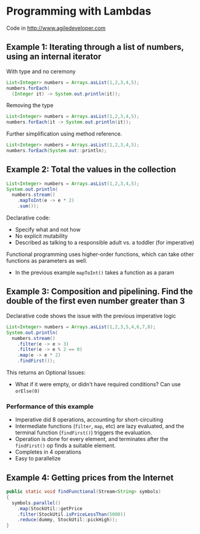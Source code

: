 # Programming with Lambdas

Code in http://www.agiledeveloper.com

## Example 1: Iterating through a list of numbers, using an internal iterator

With type and no ceremony
```java
List<Integer> numbers = Arrays.asList(1,2,3,4,5);
numbers.forEach(
  (Integer it) -> System.out.println(it));
```

Removing the type
```java
List<Integer> numbers = Arrays.asList(1,2,3,4,5);
numbers.forEach(it -> System.out.println(it));
```

Further simplification using method reference.
```java
List<Integer> numbers = Arrays.asList(1,2,3,4,5);
numbers.forEach(System.out::println);
```

## Example 2: Total the values in the collection

```java
List<Integer> numbers = Arrays.asList(1,2,3,4,5);
System.out.println(
  numbers.stream()
    .mapToInt(e -> e * 2)
    .sum());
```

Declarative code:
* Specify what and not how
* No explicit mutability
* Described as talking to a responsible adult vs. a toddler (for imperative)

Functional programming uses higher-order functions, which can take other functions as parameters as well.
* In the previous example `mapToInt()` takes a function as a param

## Example 3: Composition and pipelining. Find the double of the first even number greater than 3

Declarative code shows the issue with the previous imperative logic

```java
List<Integer> numbers = Arrays.asList(1,2,3,5,4,6,7,8);
System.out.println(
  numbers.stream()
    .filter(e -> e > 3)
    .filter(e -> e % 2 == 0)
    .map(e -> e * 2)
    .findFirst());
```

This returns an Optional
Issues:
* What if it were empty, or didn't have required conditions? Can use `orElse(0)`


### Performance of this example

* Imperative did 8 operations, accounting for short-circuiting
* Intermediate functions (`filter`, `map`, etc) are lazy evaluated, and the terminal function (`findFirst()`) triggers the evaluation.
* Operation is done for every element, and terminates after the `findFirst()` op finds a suitable element.
* Completes in 4 operations
* Easy to parallelize

## Example 4: Getting prices from the Internet

```java
public static void findFunctional(Stream<String> symbols)
{
  symbols.parallel()
    .map(StockUtil::getPrice
    .filter(StockUtil.isPriceLessThan(5000))
    .reduce(dummy, StockUtil::pickHigh));
}
```
